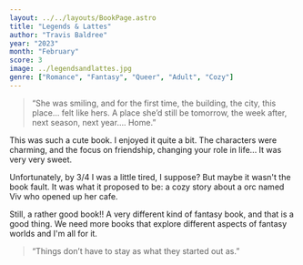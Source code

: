 ```yaml
---
layout: ../../layouts/BookPage.astro
title: "Legends & Lattes"
author: "Travis Baldree"
year: "2023"
month: "February"
score: 3
image: ../legendsandlattes.jpg
genre: ["Romance", "Fantasy", "Queer", "Adult", "Cozy"]
---
```

>“She was smiling, and for the first time, the building, the city, this place… felt like hers. A place she’d still be tomorrow, the week after, next season, next year…. Home.” 

This was such a cute book. I enjoyed it quite a bit. The characters were charming, and the focus on friendship, changing your role in life... It was very very sweet.

Unfortunately, by 3/4 I was a little tired, I suppose? But maybe it wasn't the book fault. It was what it proposed to be: a cozy story about a orc named Viv who opened up her cafe.

Still, a rather good book!! A very different kind of fantasy book, and that is a good thing. We need more books that explore different aspects of fantasy worlds and I'm all for it.

>“Things don’t have to stay as what they started out as.” 